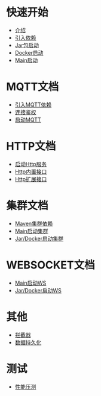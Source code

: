 <!--
；
-->

# 快速开始

* [介绍]
* [引入依赖]
* [Jar包启动]
* [Docker启动]
* [Main启动]

# MQTT文档

* [引入MQTT依赖]
* [连接鉴权]
* [启动MQTT]

# HTTP文档

* [启动Http服务]
* [Http内置接口]
* [Http扩展接口]

# 集群文档

* [Maven集群依赖]
* [Main启动集群]
* [Jar/Docker启动集群]

# WEBSOCKET文档

* [Main启动WS]
* [Jar/Docker启动WS]

# 其他

* [拦截器]
* [数据持久化]

# 测试

* [性能压测]

[介绍]:/documentation/introduction/
[引入依赖]:/documentation/quickstart-maven/
[Jar包启动]:/documentation/jar-start/
[Docker启动]:/documentation/docker-start/
[Main启动]:/documentation/main-start/

[引入MQTT依赖]:/documentation/mqtt-maven/
[连接鉴权]:/documentation/mqtt-auth/
[启动MQTT]:/documentation/start-mqtt/

[启动Http服务]:/documentation/start-http-server/
[Http内置接口]:/documentation/http-apis/
[Http扩展接口]:/documentation/extend-apis/

[Maven集群依赖]:/documentation/cluster-maven/
[Main启动集群]:/documentation/start-cluster-main/
[Jar/Docker启动集群]:/documentation/start-cluster-jar-docker/

[Main启动WS]:/documentation/start-ws-main/
[Jar/Docker启动WS]:/documentation/start-ws-jar-docker/

[拦截器]:/documentation/interceptor/
[数据持久化]:/documentation/persistence/

[性能压测]:/documentation/load-test/
